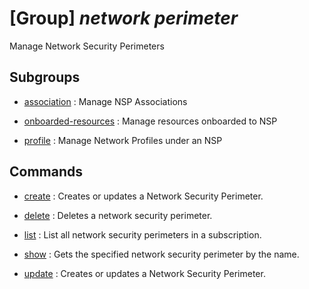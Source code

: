 # [Group] _network perimeter_

Manage Network Security Perimeters

## Subgroups

- [association](/Commands/network/perimeter/association/readme.md)
: Manage NSP Associations

- [onboarded-resources](/Commands/network/perimeter/onboarded-resources/readme.md)
: Manage resources onboarded to NSP

- [profile](/Commands/network/perimeter/profile/readme.md)
: Manage Network Profiles under an NSP

## Commands

- [create](/Commands/network/perimeter/_create.md)
: Creates or updates a Network Security Perimeter.

- [delete](/Commands/network/perimeter/_delete.md)
: Deletes a network security perimeter.

- [list](/Commands/network/perimeter/_list.md)
: List all network security perimeters in a subscription.

- [show](/Commands/network/perimeter/_show.md)
: Gets the specified network security perimeter by the name.

- [update](/Commands/network/perimeter/_update.md)
: Creates or updates a Network Security Perimeter.
